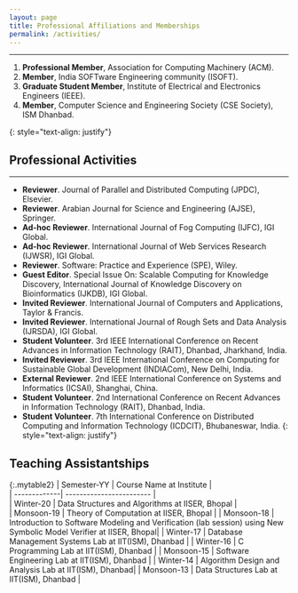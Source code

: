 ```yaml
---
layout: page
title: Professional Affiliations and Memberships
permalink: /activities/
---
```

---

<ol>
<li><strong>Professional Member</strong>, Association for Computing Machinery (ACM). </li>
<li><strong>Member</strong>, India SOFTware Engineering community (ISOFT). </li>
<li><strong>Graduate Student Member</strong>, Institute of Electrical and Electronics Engineers (IEEE). </li>
<li><strong>Member</strong>, Computer Science and Engineering Society (CSE Society), ISM Dhanbad. </li>
</ol>{: style="text-align: justify"}

         
## Professional Activities
---
- **Reviewer**. Journal of Parallel and Distributed Computing (JPDC), Elsevier.
- **Reviewer**. Arabian Journal for Science and Engineering (AJSE), Springer.
- **Ad-hoc Reviewer**. International Journal of Fog Computing (IJFC), IGI Global.
- **Ad-hoc Reviewer**. International Journal of Web Services Research (IJWSR), IGI Global.
- **Reviewer**. Software: Practice and Experience (SPE), Wiley.
- **Guest Editor**. Special Issue On: Scalable Computing for Knowledge Discovery, International Journal of Knowledge Discovery on Bioinformatics (IJKDB), IGI Global.
- **Invited Reviewer**. International Journal of Computers and Applications, Taylor & Francis.
- **Invited Reviewer**. International Journal of Rough Sets and Data Analysis (IJRSDA), IGI Global.
- **Student Volunteer**. 3rd IEEE International Conference on Recent Advances in Information Technology (RAIT), Dhanbad, Jharkhand, India.
- **Invited Reviewer**. 3rd IEEE International Conference on Computing for Sustainable Global Development (INDIACom), New Delhi, India.
- **External Reviewer**. 2nd IEEE International Conference on Systems and Informatics (ICSAI), Shanghai, China.
- **Student Volunteer**. 2nd International Conference on Recent Advances in Information Technology (RAIT), Dhanbad, India.
- **Student Volunteer**. 7th International Conference on Distributed Computing and Information Technology (ICDCIT), Bhubaneswar, India.
{: style="text-align: justify"}


## Teaching Assistantships

{:.mytable2}
| Semester-YY  | Course Name at Institute    |                       
| -------------| ------------------------    |   
| Winter-20    | Data Structures and Algorithms at IISER, Bhopal |  
| Monsoon-19   | Theory of Computation at IISER, Bhopal         | 
| Monsoon-18   | Introduction to Software Modeling and Verification (lab session) using New Symbolic Model Verifier at IISER, Bhopal|
| Winter-17    | Database Management Systems Lab at IIT(ISM), Dhanbad | 
| Winter-16    | C Programming Lab at IIT(ISM), Dhanbad               | 
| Monsoon-15   | Software Engineering Lab at IIT(ISM), Dhanbad      | 
| Winter-14    | Algorithm Design and Analysis Lab at IIT(ISM), Dhanbad| 
| Monsoon-13   | Data Structures Lab at IIT(ISM), Dhanbad   |  

